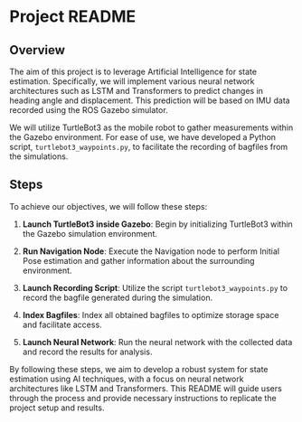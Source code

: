 # Project README

## Overview

The aim of this project is to leverage Artificial Intelligence for state estimation. Specifically, we will implement various neural network architectures such as LSTM and Transformers to predict changes in heading angle and displacement. This prediction will be based on IMU data recorded using the ROS Gazebo simulator.

We will utilize TurtleBot3 as the mobile robot to gather measurements within the Gazebo environment. For ease of use, we have developed a Python script, `turtlebot3_waypoints.py`, to facilitate the recording of bagfiles from the simulations.

## Steps

To achieve our objectives, we will follow these steps:

1. **Launch TurtleBot3 inside Gazebo**: Begin by initializing TurtleBot3 within the Gazebo simulation environment.

2. **Run Navigation Node**: Execute the Navigation node to perform Initial Pose estimation and gather information about the surrounding environment.

3. **Launch Recording Script**: Utilize the script `turtlebot3_waypoints.py` to record the bagfile generated during the simulation.

4. **Index Bagfiles**: Index all obtained bagfiles to optimize storage space and facilitate access.

5. **Launch Neural Network**: Run the neural network with the collected data and record the results for analysis.

By following these steps, we aim to develop a robust system for state estimation using AI techniques, with a focus on neural network architectures like LSTM and Transformers. This README will guide users through the process and provide necessary instructions to replicate the project setup and results.
